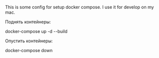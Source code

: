This is some config for setup docker compose.
I use it for develop on my mac.

Поднять контейнеры:

docker-compose up -d --build

Опустить контейнеры:

docker-compose down
